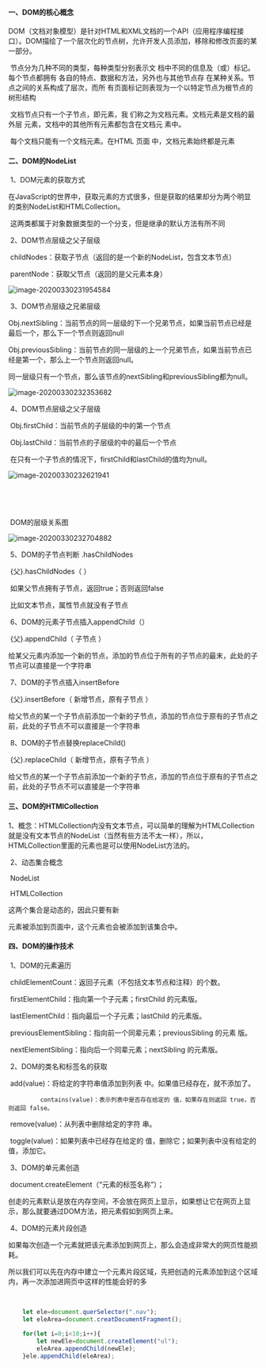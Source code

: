 

#### 一、DOM的核心概念

​		DOM（文档对象模型）是针对HTML和XML文档的一个API（应用程序编程接口）。DOM描绘了一个层次化的节点树，允许开发人员添加，移除和修改页面的某一部分。

​				节点分为几种不同的类型，每种类型分别表示文 档中不同的信息及（或）标记。每个节点都拥有 各自的特点、数据和方法，另外也与其他节点存 在某种关系。节点之间的关系构成了层次，而所 有页面标记则表现为一个以特定节点为根节点的 树形结构

​				文档节点只有一个子节点，即<html>元素，我 们称之为文档元素。文档元素是文档的最外层 元素，文档中的其他所有元素都包含在文档元 素中。 

​				每个文档只能有一个文档元素。在HTML 页面 中，文档元素始终都是<html>元素

#### 二、DOM的NodeList

​		1、DOM元素的获取方式

​				在JavaScript的世界中，获取元素的方式很多，但是获取的结果却分为两个明显的类别NodeList和HTMLCollection。

​				这两类都属于对象数据类型的一个分支，但是继承的默认方法有所不同

​		2、DOM节点层级之父子层级

​				childNodes：获取子节点（返回的是一个新的NodeList，包含文本节点）

​				parentNode：获取父节点（返回的是父元素本身）

![image-20200330231954584](C:\Users\HeartF\AppData\Roaming\Typora\typora-user-images\image-20200330231954584.png)

​		3、DOM节点层级之兄弟层级

​				Obj.nextSibling：当前节点的同一层级的下一个兄弟节点，如果当前节点已经是最后一个，那么下一个节点则返回null

​				Obj.previousSibling：当前节点的同一层级的上一个兄弟节点，如果当前节点已经是第一个，那么上一个节点则返回null。

​				同一层级只有一个节点，那么该节点的nextSibling和previousSibling都为null。

![image-20200330232353682](C:\Users\HeartF\AppData\Roaming\Typora\typora-user-images\image-20200330232353682.png)

​		4、DOM节点层级之父子层级

​					Obj.firstChild：当前节点的子层级的中的第一个节点

​					Obj.lastChild：当前节点的子层级的中的最后一个节点

​					在只有一个子节点的情况下，firstChild和lastChild的值均为null。

![image-20200330232621941](C:\Users\HeartF\AppData\Roaming\Typora\typora-user-images\image-20200330232621941.png)

​			

​			

​										DOM的层级关系图

![image-20200330232704882](C:\Users\HeartF\AppData\Roaming\Typora\typora-user-images\image-20200330232704882.png)

​		5、DOM的子节点判断     .hasChildNodes

​					{父}.hasChildNodes（   ）

​				如果父节点拥有子节点，返回true；否则返回false

​						比如文本节点，属性节点就没有子节点

​		6、DOM的元素子节点插入appendChild（）

​					{父}.appendChild（  子节点 ）

​					给某父元素内添加一个新的节点，添加的节点位于所有的子节点的最末，此处的子节点可以直接是一个字符串

​		7、DOM的子节点插入insertBefore

​					{父}.insertBefore（ 新增节点，原有子节点  ）

​					给父节点的某一个子节点前添加一个新的子节点，添加的节点位于原有的子节点之前，此处的子节点不可以直接是一个字符串

​		8、DOM的子节点替换replaceChild()

​					{父}.replaceChild（  新增节点，原有子节点  ）

​					给父节点的某一个子节点前添加一个新的子节点，添加的节点位于原有的子节点之前，此处的子节点不可以直接是一个字符串

#### 三、DOM的HTMlCollection

​		1、概念：HTMLCollection内没有文本节点，可以简单的理解为HTMLCollection就是没有文本节点的NodeList（当然有些方法不太一样），所以，HTMLCollection里面的元素也是可以使用NodeList方法的。

​		2、动态集合概念

​				NodeList

​				HTMLCollection

​				这两个集合是动态的，因此只要有新<div>元素被添加到页面中，这个元素也会被添加到该集合中。

#### 四、DOM的操作技术

​		1、DOM的元素遍历

​			childElementCount：返回子元素（不包括文本节点和注释）的个数。  

​			firstElementChild：指向第一个子元素；firstChild 的元素版。  

​			lastElementChild：指向最后一个子元素；lastChild 的元素版。 

​			 previousElementSibling：指向前一个同辈元素；previousSibling 的元素 版。 

​			nextElementSibling：指向后一个同辈元素；nextSibling 的元素版。

​		2、DOM的类名和标签名的获取

​				add(value)：将给定的字符串值添加到列表 中。如果值已经存在，就不添加了。 

   			 contains(value)：表示列表中是否存在给定的 值，如果存在则返回 true，否则返回 false。 

​				remove(value)：从列表中删除给定的字符 串。 		

​				toggle(value)：如果列表中已经存在给定的 值，删除它；如果列表中没有给定的值，添加它。

​		3、DOM的单元素创造

​			document.createElement（“元素的标签名称”）；

​				创走的元素默认是放在内存空间，不会放在网页上显示，如果想让它在网页上显示，那么就要通过DOM方法，把元素假如到网页上来。

​		4、DOM的元素片段创造

​				如果每次创造一个元素就把该元素添加到网页上，那么会造成非常大的网页性能损 耗。 

​				所以我们可以先在内存中建立一个元素片段区域，先把创造的元素添加到这个区域 内，再一次添加进网页中这样的性能会好的多

​				

```javascript
	let	ele=document.querSelector(".nav");
	let eleArea=document.creatDocumentFragment();
	
	for(let i=0;i<10;i++){
        let newEle=document.createElement("ul");
        eleArea.appendChild(newEle);
    }ele.appendChild(eleArea);
```

